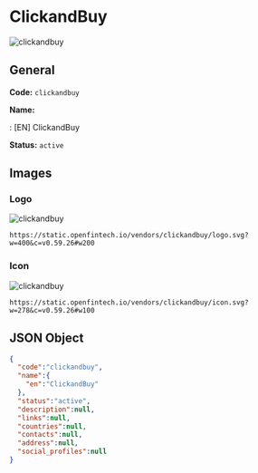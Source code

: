 
# ClickandBuy 
![clickandbuy](https://static.openfintech.io/vendors/clickandbuy/logo.svg?w=400&c=v0.59.26#w200)  

## General 
 
**Code:** `clickandbuy` 
 
**Name:** 
 
:	[EN] ClickandBuy 
 
**Status:** `active` 
 

## Images 

### Logo 
 
![clickandbuy](https://static.openfintech.io/vendors/clickandbuy/logo.svg?w=400&c=v0.59.26#w200)  

```
https://static.openfintech.io/vendors/clickandbuy/logo.svg?w=400&c=v0.59.26#w200
```  

### Icon 
 
![clickandbuy](https://static.openfintech.io/vendors/clickandbuy/icon.svg?w=278&c=v0.59.26#w100)  

```
https://static.openfintech.io/vendors/clickandbuy/icon.svg?w=278&c=v0.59.26#w100
```  

## JSON Object 

```json
{
  "code":"clickandbuy",
  "name":{
    "en":"ClickandBuy"
  },
  "status":"active",
  "description":null,
  "links":null,
  "countries":null,
  "contacts":null,
  "address":null,
  "social_profiles":null
}
```  
